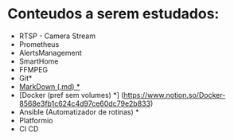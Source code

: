 # Conteudos a serem estudados:
- RTSP - Camera Stream
- Prometheus
- AlertsManagement
- SmartHome
- FFMPEG
- Git*
- [MarkDown (.md) *](https://www.notion.so/MarkDown-2b711593df6d485e9a7dc0119d82c185)
- [Docker (pref sem volumes) *] (https://www.notion.so/Docker-8568e3fb1c624c4d97ce60dc79e2b833)
- Ansible (Automatizador de rotinas) *
- Platformio
- CI CD
